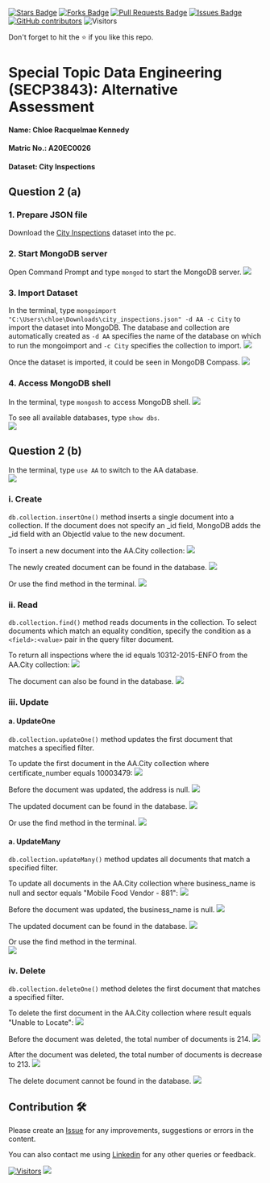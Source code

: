 <a href="https://github.com/drshahizan/SECP3843/stargazers"><img src="https://img.shields.io/github/stars/drshahizan/SECP3843" alt="Stars Badge"/></a>
<a href="https://github.com/drshahizan/SECP3843/network/members"><img src="https://img.shields.io/github/forks/drshahizan/SECP3843" alt="Forks Badge"/></a>
<a href="https://github.com/drshahizan/SECP3843/pulls"><img src="https://img.shields.io/github/issues-pr/drshahizan/SECP3843" alt="Pull Requests Badge"/></a>
<a href="https://github.com/drshahizan/SECP3843/issues"><img src="https://img.shields.io/github/issues/drshahizan/SECP3843" alt="Issues Badge"/></a>
<a href="https://github.com/drshahizan/SECP3843/graphs/contributors"><img alt="GitHub contributors" src="https://img.shields.io/github/contributors/drshahizan/SECP3843?color=2b9348"></a>
![Visitors](https://api.visitorbadge.io/api/visitors?path=https%3A%2F%2Fgithub.com%2Fdrshahizan%2FSECP3843&labelColor=%23d9e3f0&countColor=%23697689&style=flat)

Don't forget to hit the :star: if you like this repo.

# Special Topic Data Engineering (SECP3843): Alternative Assessment

#### Name: Chloe Racquelmae Kennedy
#### Matric No.: A20EC0026
#### Dataset: City Inspections	

## Question 2 (a)
### 1. Prepare JSON file 
Download the [City Inspections](https://github.com/drshahizan/dataset/tree/main/mongodb/08-city_inspections) dataset into the pc. 

### 2. Start MongoDB server
Open Command Prompt and type `mongod` to start the MongoDB server.
<img  src="./files/images/start_server.jpg"></img>

### 3. Import Dataset
In the terminal, type `mongoimport "C:\Users\chloe\Downloads\city_inspections.json" -d AA -c City` to import the dataset into MongoDB. The database and collection are automatically created as `-d AA` specifies the name of the database on which to run the mongoimport and `-c City` specifies the collection to import.
<img  src="./files/images/import.jpg"></img>

Once the dataset is imported, it could be seen in MongoDB Compass.
<img  src="./files/images/database.jpg"></img>

### 4. Access MongoDB shell
In the terminal, type `mongosh` to access MongoDB shell.
<img  src="./files/images/mongosh.jpg"></img>

To see all available databases, type `show dbs`.<br>
<img  src="./files/images/show_dbs.jpg"></img>

## Question 2 (b)
In the terminal, type `use AA` to switch to the AA database.<br>
<img  src="./files/images/use_AA.jpg"></img>

### i. Create
`db.collection.insertOne()` method inserts a single document into a collection. If the document does not specify an _id field, MongoDB adds the _id field with an ObjectId value to the new document. 

To insert a new document into the AA.City collection:
<img  src="./files/images/create.jpg"></img>

The newly created document can be found in the database.
<img  src="./files/images/create2.jpg"></img>

Or use the find method in the terminal. 
<img  src="./files/images/create3.jpg"></img>

### ii. Read
`db.collection.find()` method reads documents in the collection. To select documents which match an equality condition, specify the condition as a `<field>:<value>` pair in the query filter document.

To return all inspections where the id equals 10312-2015-ENFO from the AA.City collection:
<img  src="./files/images/find.jpg"></img>

The document can also be found in the database.
<img  src="./files/images/find2.jpg"></img>

### iii. Update 
#### a. UpdateOne
`db.collection.updateOne()` method updates the first document that matches a specified filter.

To update the first document in the AA.City collection where certificate_number equals 10003479:
<img  src="./files/images/update.jpg"></img>

Before the document was updated, the address is null.
<img  src="./files/images/update1.jpg"></img>

The updated document can be found in the database.
<img  src="./files/images/update2.jpg"></img>

Or use the find method in the terminal. 
<img  src="./files/images/update3.jpg"></img>

#### a. UpdateMany
`db.collection.updateMany()` method updates all documents that match a specified filter.

To update all documents in the AA.City collection where business_name is null and sector equals "Mobile Food Vendor - 881":
<img  src="./files/images/update_m.jpg"></img>

Before the document was updated, the business_name is null.
<img  src="./files/images/update4.jpg"></img>

The updated document can be found in the database.
<img  src="./files/images/update5.jpg"></img>

Or use the find method in the terminal.<br>
<img  src="./files/images/update6.jpg"></img>

### iv. Delete
`db.collection.deleteOne()` method deletes the first document that matches a specified filter.

To delete the first document in the AA.City collection where result equals "Unable to Locate":
<img  src="./files/images/delete.jpg"></img>

Before the document was deleted, the total number of documents is 214.
<img  src="./files/images/delete1.jpg"></img>

After the document was deleted, the total number of documents is decrease to 213.
<img  src="./files/images/delete2.jpg"></img>

The delete document cannot be found in the database.
<img  src="./files/images/delete3.jpg"></img>

## Contribution 🛠️
Please create an [Issue](https://github.com/drshahizan/special-topic-data-engineering/issues) for any improvements, suggestions or errors in the content.

You can also contact me using [Linkedin](https://www.linkedin.com/in/drshahizan/) for any other queries or feedback.

[![Visitors](https://api.visitorbadge.io/api/visitors?path=https%3A%2F%2Fgithub.com%2Fdrshahizan&labelColor=%23697689&countColor=%23555555&style=plastic)](https://visitorbadge.io/status?path=https%3A%2F%2Fgithub.com%2Fdrshahizan)
![](https://hit.yhype.me/github/profile?user_id=81284918)
